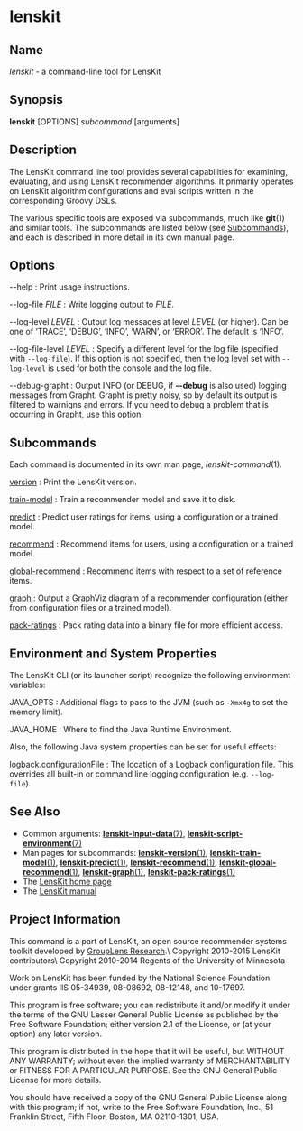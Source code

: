 # lenskit

## Name

*lenskit* - a command-line tool for LensKit

## Synopsis

**lenskit** [OPTIONS] *subcommand* [arguments]

## Description

The LensKit command line tool provides several capabilities for examining, evaluating, and using
LensKit recommender algorithms.  It primarily operates on LensKit algorithm configurations and
eval scripts written in the corresponding Groovy DSLs.

The various specific tools are exposed via subcommands, much like **git**(1) and similar tools.
The subcommands are listed below (see [Subcommands](#Subcommands)), and each is described in more
detail in its own manual page.

## Options

--help
:   Print usage instructions.

--log-file *FILE*
:   Write logging output to *FILE*.

--log-level *LEVEL*
:   Output log messages at level *LEVEL* (or higher).  Can be one of ‘TRACE’, ‘DEBUG’, ‘INFO’, ‘WARN’, or ‘ERROR’.
    The default is ‘INFO’.
    
--log-file-level *LEVEL*
:   Specify a different level for the log file (specified with `--log-file`).  If this option is not specified, then
    the log level set with `--log-level` is used for both the console and the log file.

--debug-grapht
:   Output INFO (or DEBUG, if **--debug** is also used) logging messages from Grapht.  Grapht is
    pretty noisy, so by default its output is filtered to warnigns and errors.  If you need to
    debug a problem that is occurring in Grapht, use this option.

## Subcommands

Each command is documented in its own man page, *lenskit-command*(1).

[version](man:lenskit-version(1))
:   Print the LensKit version.

[train-model](man:lenskit-train-model(1))
:   Train a recommender model and save it to disk.

[predict](man:lenskit-predict(1))
:   Predict user ratings for items, using a configuration or a trained model.

[recommend](man:lenskit-recommend(1))
:   Recommend items for users, using a configuration or a trained model.

[global-recommend](man:lenskit-global-recommend(1))
:   Recommend items with respect to a set of reference items.

[graph](man:lenskit-graph(1))
:   Output a GraphViz diagram of a recommender configuration (either from configuration files or a
    trained model).

[pack-ratings](man:lenskit-pack-ratings(1))
:   Pack rating data into a binary file for more efficient access.

## Environment and System Properties

The LensKit CLI (or its launcher script) recognize the following environment variables:

JAVA_OPTS
:   Additional flags to pass to the JVM (such as `-Xmx4g` to set the memory limit).

JAVA_HOME
:   Where to find the Java Runtime Environment.

Also, the following Java system properties can be set for useful effects:

logback.configurationFile
:   The location of a Logback configuration file.  This overrides all built-in or command line
    logging configuration (e.g. `--log-file`).

## See Also

-  Common arguments: [**lenskit-input-data**(7)](man:lenskit-input-data(7)),
   [**lenskit-script-environment**(7)](man:lenskit-script-environment(7))
-  Man pages for subcommands: [**lenskit-version**(1)](man:lenskit-version(1)),
   [**lenskit-train-model**(1)](man:lenskit-train-model(1)),
   [**lenskit-predict**(1)](man:lenskit-predict(1)),
   [**lenskit-recommend**(1)](man:lenskit-recommend(1)),
   [**lenskit-global-recommend**(1)](man:lenskit-global-recommend(1)),
   [**lenskit-graph**(1)](man:lenskit-graph(1)),
   [**lenskit-pack-ratings**(1)](man:lenskit-pack-ratings(1))
-  The [LensKit home page](http://lenskit.org)
-  The [LensKit manual](http://lenskit.org/documentation)

## Project Information

This command is a part of LensKit, an open source recommender systems toolkit
developed by [GroupLens Research](http://grouplens.org).\\
Copyright 2010-2015 LensKit contributors\\
Copyright 2010-2014 Regents of the University of Minnesota

Work on LensKit has been funded by the National Science Foundation under
grants IIS 05-34939, 08-08692, 08-12148, and 10-17697.

This program is free software; you can redistribute it and/or modify
it under the terms of the GNU Lesser General Public License as
published by the Free Software Foundation; either version 2.1 of the
License, or (at your option) any later version.

This program is distributed in the hope that it will be useful, but WITHOUT
ANY WARRANTY; without even the implied warranty of MERCHANTABILITY or FITNESS
FOR A PARTICULAR PURPOSE. See the GNU General Public License for more
details.

You should have received a copy of the GNU General Public License along with
this program; if not, write to the Free Software Foundation, Inc., 51
Franklin Street, Fifth Floor, Boston, MA 02110-1301, USA.
